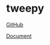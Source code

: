 # tweepy

[GitHub](https://github.com/tweepy/tweepy)

[Document](https://docs.tweepy.org/en/latest/getting_started.html)
